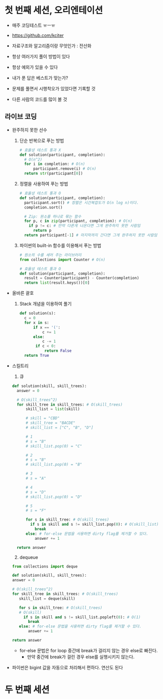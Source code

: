# 첫 번째 세션, 오리엔테이션

- 매주 코딩테스트 ㅠㅡㅠ
- https://github.com/kciter

- 자료구조와 알고리즘이랑 무엇인가 : 전산화

- 항상 여러가지 풀이 방법이 있다
- 항상 예외가 있을 수 있다
- 내가 푼 답은 베스트가 맞는가?
- 문제를 풀면서 시행착오가 있었다면 기록할 것
- 다른 사람의 코드를 많이 볼 것

## 라이브 코딩

- 완주하지 못한 선수

  1. 단순 반복으로 푸는 방법
     ```python
     # 효율성 테스트 통과 X
     def solution(participant, completion):
       # O(n^2)
       for i in completion: # O(n)
           participant.remove(i) # O(n)
       return str(participant[0])
     ```
  2. 정렬을 사용하여 푸는 방법

     ```python
     # 효율성 테스트 통과 O
     def solution(participant, completion):
       participant.sort() # 정렬은 시간복잡도가 O(n log n)이다.
       completion.sort()

       # Zip: 원소를 하나로 묶는 함수
       for p, c in zip(participant, completion): # O(n)
         if p != c: # 만약 다른게 나온다면 그게 완주하지 못한 사람임
           return p
       return participant[-1] # 마지막까지 간다면 그게 완주하지 못한 사람임
     ```

  3. 파이썬의 built-in 함수를 이용해서 푸는 방법

     ```python
     # 원소의 수를 세어 주는 라이브러리
     from collections import Counter # O(n)

     # 효율성 테스트 통과 O
     def solution(participant, completion):
       result = Counter(participant) - Counter(completion)
       return list(result.keys())[0]
     ```

- 올바른 괄호

  1. Stack 개념을 이용하여 풀기

     ```python
     def solution(s):
       c = 0
       for x in s:
           if x == '(':
               c += 1
           else:
               c -= 1
            if c < 0:
                return False
       return True
     ```

- 스킬트리

  1. 큐

  ```python
  def solution(skill, skill_trees):
    answer = 0

    # O(skill_trees^2)
    for skill_tree in skill_trees: # O(skill_trees)
        skill_list = list(skill)

        # skill = "CBD"
        # skill_tree = "BACDE"
        # skill_list = ["C", "B", "D"]

        # 1
        # s = "B"
        # skill_list.pop(0) = "C"

        # 2
        # s = "B"
        # skill_list.pop(0) = "B"

        # 3
        # s = "A"

        # 4
        # s = "D"
        # skill_list.pop(0) = "D"

        # 5
        # s = "F"

        for s in skill_tree: # O(skill_trees)
          if s in skill and s != skill_list.pop(0): # O(skill_list)
            break
        else: # for-else 문법을 사용하면 dirty flag를 제거할 수 있다.
            answer += 1

    return answer
  ```

  2.  dequeue

  ```python
  from collections import deque

  def solution(skill, skill_trees):
  answer = 0

  # O(skill_trees^2)
  for skill_tree in skill_trees: # O(skill_trees)
     skill_list = deque(skill)

     for s in skill_tree: # O(skill_trees)
     # O(skill)
       if s in skill and s != skill_list.popleft(0): # O(1)
         break
     else: # for-else 문법을 사용하면 dirty flag를 제거할 수 있다.
         answer += 1

  return answer
  ```

  - for-else 문법은 for loop 중간에 break가 걸리지 않는 경우 else로 빠진다.
    - 만약 중간에 break가 걸린 경우 else를 실행시키지 않는다.

- 파이썬은 bigint 값을 자동으로 처리해서 편하다. 연산도 된다

# 두 번째 세션

